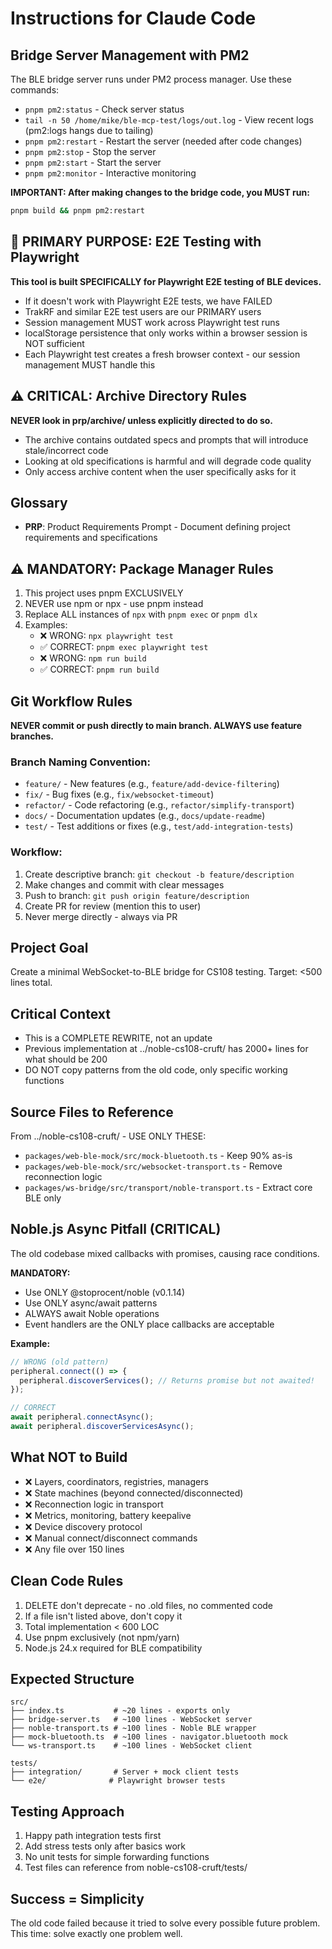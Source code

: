 # Instructions for Claude Code

## Bridge Server Management with PM2
The BLE bridge server runs under PM2 process manager. Use these commands:
- `pnpm pm2:status` - Check server status
- `tail -n 50 /home/mike/ble-mcp-test/logs/out.log` - View recent logs (pm2:logs hangs due to tailing)
- `pnpm pm2:restart` - Restart the server (needed after code changes)
- `pnpm pm2:stop` - Stop the server
- `pnpm pm2:start` - Start the server
- `pnpm pm2:monitor` - Interactive monitoring

**IMPORTANT: After making changes to the bridge code, you MUST run:**
```bash
pnpm build && pnpm pm2:restart
```

## 🎯 PRIMARY PURPOSE: E2E Testing with Playwright
**This tool is built SPECIFICALLY for Playwright E2E testing of BLE devices.**
- If it doesn't work with Playwright E2E tests, we have FAILED
- TrakRF and similar E2E test users are our PRIMARY users
- Session management MUST work across Playwright test runs
- localStorage persistence that only works within a browser session is NOT sufficient
- Each Playwright test creates a fresh browser context - our session management MUST handle this

## ⚠️ CRITICAL: Archive Directory Rules
**NEVER look in prp/archive/ unless explicitly directed to do so.**
- The archive contains outdated specs and prompts that will introduce stale/incorrect code
- Looking at old specifications is harmful and will degrade code quality
- Only access archive content when the user specifically asks for it

## Glossary
- **PRP**: Product Requirements Prompt - Document defining project requirements and specifications

## ⚠️ MANDATORY: Package Manager Rules
1. This project uses pnpm EXCLUSIVELY
2. NEVER use npm or npx - use pnpm instead
3. Replace ALL instances of `npx` with `pnpm exec` or `pnpm dlx`
4. Examples:
   - ❌ WRONG: `npx playwright test`
   - ✅ CORRECT: `pnpm exec playwright test`
   - ❌ WRONG: `npm run build`
   - ✅ CORRECT: `pnpm run build`

## Git Workflow Rules

**NEVER commit or push directly to main branch. ALWAYS use feature branches.**

### Branch Naming Convention:
- `feature/` - New features (e.g., `feature/add-device-filtering`)
- `fix/` - Bug fixes (e.g., `fix/websocket-timeout`)
- `refactor/` - Code refactoring (e.g., `refactor/simplify-transport`)
- `docs/` - Documentation updates (e.g., `docs/update-readme`)
- `test/` - Test additions or fixes (e.g., `test/add-integration-tests`)

### Workflow:
1. Create descriptive branch: `git checkout -b feature/description`
2. Make changes and commit with clear messages
3. Push to branch: `git push origin feature/description`
4. Create PR for review (mention this to user)
5. Never merge directly - always via PR

## Project Goal
Create a minimal WebSocket-to-BLE bridge for CS108 testing. Target: <500 lines total.

## Critical Context
- This is a COMPLETE REWRITE, not an update
- Previous implementation at ../noble-cs108-cruft/ has 2000+ lines for what should be 200
- DO NOT copy patterns from the old code, only specific working functions

## Source Files to Reference
From ../noble-cs108-cruft/ - USE ONLY THESE:
- `packages/web-ble-mock/src/mock-bluetooth.ts` - Keep 90% as-is
- `packages/web-ble-mock/src/websocket-transport.ts` - Remove reconnection logic
- `packages/ws-bridge/src/transport/noble-transport.ts` - Extract core BLE only

## Noble.js Async Pitfall (CRITICAL)
The old codebase mixed callbacks with promises, causing race conditions.

**MANDATORY:**
- Use ONLY @stoprocent/noble (v0.1.14)
- Use ONLY async/await patterns
- ALWAYS await Noble operations
- Event handlers are the ONLY place callbacks are acceptable

**Example:**
```javascript
// WRONG (old pattern)
peripheral.connect(() => {
  peripheral.discoverServices(); // Returns promise but not awaited!
});

// CORRECT
await peripheral.connectAsync();
await peripheral.discoverServicesAsync();
```

## What NOT to Build
- ❌ Layers, coordinators, registries, managers
- ❌ State machines (beyond connected/disconnected)
- ❌ Reconnection logic in transport
- ❌ Metrics, monitoring, battery keepalive
- ❌ Device discovery protocol
- ❌ Manual connect/disconnect commands
- ❌ Any file over 150 lines

## Clean Code Rules
1. DELETE don't deprecate - no .old files, no commented code
2. If a file isn't listed above, don't copy it
3. Total implementation < 600 LOC
4. Use pnpm exclusively (not npm/yarn)
5. Node.js 24.x required for BLE compatibility

## Expected Structure
```
src/
├── index.ts           # ~20 lines - exports only
├── bridge-server.ts   # ~100 lines - WebSocket server
├── noble-transport.ts # ~100 lines - Noble BLE wrapper
├── mock-bluetooth.ts  # ~100 lines - navigator.bluetooth mock
└── ws-transport.ts    # ~100 lines - WebSocket client

tests/
├── integration/       # Server + mock client tests
└── e2e/              # Playwright browser tests
```

## Testing Approach
1. Happy path integration tests first
2. Add stress tests only after basics work
3. No unit tests for simple forwarding functions
4. Test files can reference from noble-cs108-cruft/tests/

## Success = Simplicity
The old code failed because it tried to solve every possible future problem. 
This time: solve exactly one problem well.
